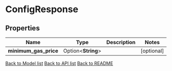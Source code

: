 # ConfigResponse

## Properties

| Name                  | Type               | Description | Notes      |
| --------------------- | ------------------ | ----------- | ---------- |
| **minimum_gas_price** | Option<**String**> |             | [optional] |

[Back to Model list](../README.md#documentation-for-models) [Back to API list](../README.md#documentation-for-api-endpoints) [Back to README](../README.md)
